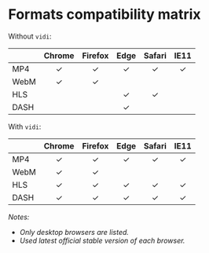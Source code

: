 # Formats compatibility matrix

Without `vidi`:

|      	| Chrome 	| Firefox 	| Edge 	| Safari 	| IE11 	|
|------	|:------:	|:-------:	|:----:	|:------:	|:----:	|
| MP4  	|    ✓   	|    ✓    	|   ✓  	|    ✓   	|   ✓  	|
| WebM 	|    ✓   	|    ✓    	|      	|        	|      	|
| HLS  	|        	|         	|   ✓  	|    ✓   	|      	|
| DASH 	|        	|         	|   ✓  	|        	|      	|

With `vidi`:

|      	| Chrome 	| Firefox 	| Edge 	| Safari 	| IE11 	|
|------	|:------:	|:-------:	|:----:	|:------:	|:----:	|
| MP4  	|    ✓   	|    ✓    	|   ✓  	|    ✓   	|   ✓  	|
| WebM 	|    ✓   	|    ✓    	|      	|        	|      	|
| HLS  	|    ✓   	|    ✓    	|   ✓  	|    ✓   	|   ✓  	|
| DASH 	|    ✓   	|    ✓    	|   ✓  	|    ✓   	|   ✓  	|


*Notes:*
- *Only desktop browsers are listed.*
- *Used latest official stable version of each browser.*
